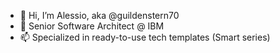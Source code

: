 - 👋 Hi, I’m Alessio, aka @guildenstern70
- 👀 Senior Software Architect @ IBM
- 📫 Specialized in ready-to-use tech templates (Smart series)
